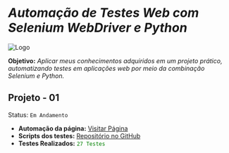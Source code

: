 # _Automação de Testes Web com Selenium WebDriver e Python_

![Logo](https://camo.githubusercontent.com/a58601f5f61b883cff2da374ec3e1b1b14596a5083ffb4e2dcbd8c0fb8e4fca3/68747470733a2f2f73656c656e69756d2d707974686f6e2e636f6d2f77702d636f6e74656e742f75706c6f6164732f323031372f31312f63726f707065642d6c6f676f2d6d696e692e706e67)

**Objetivo:** *Aplicar meus conhecimentos adquiridos em um projeto prático, automatizando testes em aplicações web por meio da combinação Selenium e Python.*

## Projeto - 01
Status: `Em Andamento`

- **Automação da página:** [Visitar Página](https://demo.automationtesting.in)
- **Scripts dos testes:** [Repositório no GitHub](https://github.com/goisjackson/Automacao-Testes-Web-Selenium-Webdriver-Python/tree/main/01%20-%20Projeto/Scripts)
- **Testes Realizados:** <span style="color:green">`27 Testes`</span>
